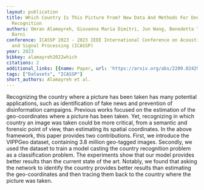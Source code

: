 ```yaml
---
layout: publication
title: Which Country Is This Picture From? New Data And Methods For Dnn-based Country
  Recognition
authors: Omran Alamayreh, Giovanna Maria Dimitri, Jun Wang, Benedetta Tondi, Mauro
  Barni
conference: ICASSP 2023 - 2023 IEEE International Conference on Acoustics, Speech
  and Signal Processing (ICASSP)
year: 2023
bibkey: alamayreh2022which
citations: 2
additional_links: [{name: Paper, url: 'https://arxiv.org/abs/2209.02429'}]
tags: ["Datasets", "ICASSP"]
short_authors: Alamayreh et al.
---
```

Recognizing the country where a picture has been taken has many potential
applications, such as identification of fake news and prevention of
disinformation campaigns. Previous works focused on the estimation of the
geo-coordinates where a picture has been taken. Yet, recognizing in which
country an image was taken could be more critical, from a semantic and forensic
point of view, than estimating its spatial coordinates. In the above framework,
this paper provides two contributions. First, we introduce the VIPPGeo dataset,
containing 3.8 million geo-tagged images. Secondly, we used the dataset to
train a model casting the country recognition problem as a classification
problem. The experiments show that our model provides better results than the
current state of the art. Notably, we found that asking the network to identify
the country provides better results than estimating the geo-coordinates and
then tracing them back to the country where the picture was taken.